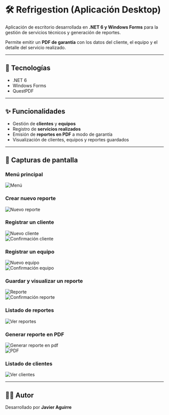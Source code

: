 # 🛠️ Refrigestion (Aplicación Desktop)

Aplicación de escritorio desarrollada en **.NET 6 y Windows Forms** para la gestión de servicios técnicos y generación de reportes.  

Permite emitir un **PDF de garantía** con los datos del cliente, el equipo y el detalle del servicio realizado.  

---

## 🚀 Tecnologías
- .NET 6  
- Windows Forms  
- QuestPDF

---

## ✨ Funcionalidades
- Gestión de **clientes** y **equipos**  
- Registro de **servicios realizados**  
- Emisión de **reportes en PDF** a modo de garantía  
- Visualización de clientes, equipos y reportes guardados  

---

## 📸 Capturas de pantalla

### Menú principal
![Menú](./assets/menu.png)

### Crear nuevo reporte
![Nuevo reporte](./assets/nuevoReporte.png)

### Registrar un cliente
![Nuevo cliente](./assets/nuevoCliente.png)  
![Confirmación cliente](./assets/clienteGuardado.png)

### Registrar un equipo
![Nuevo equipo](./assets/nuevoEquipo.png)  
![Confirmación equipo](./assets/equipoGuardado.png)

### Guardar y visualizar un reporte
![Reporte](./assets/reporte.png)  
![Confirmación reporte](./assets/servicioGuardado.png)

### Listado de reportes
![Ver reportes](./assets/verReportes.png)

### Generar reporte en PDF
![Generar reporte en pdf](./assets/pdfCreado.png)  
![PDF](./assets/pdf.png)

### Listado de clientes
![Ver clientes](./assets/verClientes.png)

---

## 👨‍💻 Autor
Desarrollado por **Javier Aguirre**  

